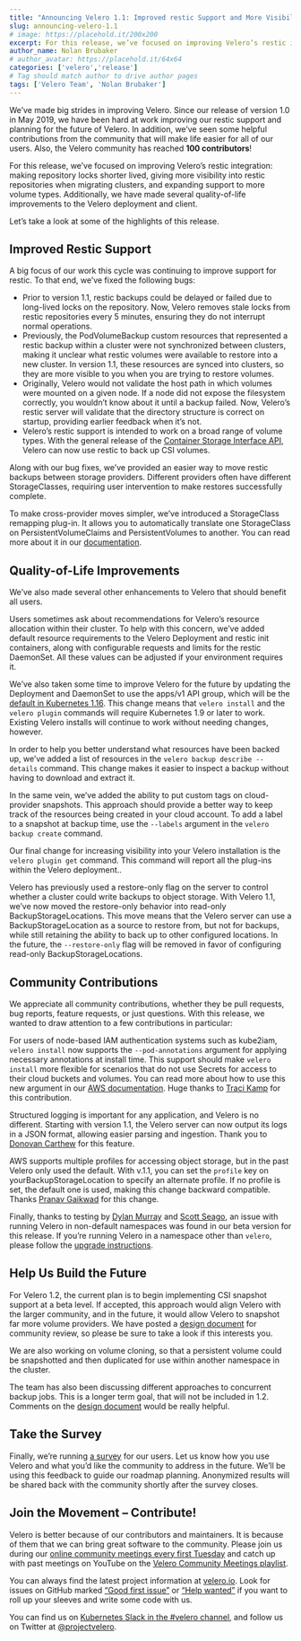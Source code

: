```yaml
---
title: "Announcing Velero 1.1: Improved restic Support and More Visibility" 
slug: announcing-velero-1.1
# image: https://placehold.it/200x200
excerpt: For this release, we’ve focused on improving Velero’s restic integration - making repository locks shorter lived, giving more visibility into restic repositories when migrating clusters, and expanding support to more volume types.
author_name: Nolan Brubaker
# author_avatar: https://placehold.it/64x64
categories: ['velero','release']
# Tag should match author to drive author pages
tags: ['Velero Team', 'Nolan Brubaker']
---
```

We’ve made big strides in improving Velero. Since our release of version 1.0 in May 2019, we have been hard at work improving our restic support and planning for the future of Velero. In addition, we’ve seen some helpful contributions from the community that will make life easier for all of our users. Also, the Velero community has reached **100 contributors**!

For this release, we’ve focused on improving Velero’s restic integration: making repository locks shorter lived, giving more visibility into restic repositories when migrating clusters, and expanding support to more volume types. Additionally, we have made several quality-of-life improvements to the Velero deployment and client.

Let’s take a look at some of the highlights of this release.


## Improved Restic Support

A big focus of our work this cycle was continuing to improve support for restic. To that end, we’ve fixed the following bugs:


- Prior to version 1.1, restic backups could be delayed or failed due to long-lived locks on the repository. Now, Velero removes stale locks from restic repositories every 5 minutes, ensuring they do not interrupt normal operations.  
- Previously, the PodVolumeBackup custom resources that represented a restic backup within a cluster were not synchronized between clusters, making it unclear what restic volumes were available to restore into a new cluster. In version 1.1, these resources are synced into clusters, so they are more visible to you when you are trying to restore volumes.  
- Originally, Velero would not validate the host path in which volumes were mounted on a given node. If a node did not expose the filesystem correctly, you wouldn’t know about it until a backup failed. Now, Velero’s restic server will validate that the directory structure is correct on startup, providing earlier feedback when it’s not.  
- Velero’s restic support is intended to work on a broad range of volume types. With the general release of the [Container Storage Interface API](https://kubernetes.io/blog/2019/01/15/container-storage-interface-ga/), Velero can now use restic to back up CSI volumes.  

Along with our bug fixes, we’ve provided an easier way to move restic backups between storage providers. Different providers often have different StorageClasses, requiring user intervention to make restores successfully complete.

To make cross-provider moves simpler, we’ve introduced a StorageClass remapping plug-in. It allows you to automatically translate one StorageClass on PersistentVolumeClaims and PersistentVolumes to another. You can read more about it in our [documentation](https://velero.io/docs/v1.1.0/restore-reference/#changing-pv-pvc-storage-classes).

## Quality-of-Life Improvements

We’ve also made several other enhancements to Velero that should benefit all users.

Users sometimes ask about recommendations for Velero’s resource allocation within their cluster. To help with this concern, we’ve added default resource requirements to the Velero Deployment and restic init containers, along with configurable requests and limits for the restic DaemonSet. All these values can be adjusted if your environment requires it.

We’ve also taken some time to improve Velero for the future by updating the Deployment and DaemonSet to use the apps/v1 API group, which will be the [default in Kubernetes 1.16](https://github.com/kubernetes/kubernetes/blob/master/CHANGELOG-1.16.md#action-required-3). This change means that `velero install` and the `velero plugin` commands will require Kubernetes 1.9 or later to work. Existing Velero installs will continue to work without needing changes, however.

In order to help you better understand what resources have been backed up, we’ve added a list of resources in the `velero backup describe --details` command. This change makes it easier to inspect a backup without having to download and extract it.

In the same vein, we’ve added the ability to put custom tags on cloud-provider snapshots. This approach should provide a better way to keep track of the resources being created in your cloud account. To add a label to a snapshot at backup time, use the `--labels` argument in the `velero backup create` command.

Our final change for increasing visibility into your Velero installation is the `velero plugin get` command. This command will report all the plug-ins within the Velero deployment..

Velero has previously used a restore-only flag on the server to control whether a cluster could write backups to object storage. With Velero 1.1, we’ve now moved the restore-only behavior into read-only BackupStorageLocations. This move means that the Velero server can use a BackupStorageLocation as a source to restore from, but not for backups, while still retaining the ability to back up to other configured locations. In the future, the `--restore-only` flag will be removed in favor of configuring read-only BackupStorageLocations.

## Community Contributions

We appreciate all community contributions, whether they be pull requests, bug reports, feature requests, or just questions. With this release, we wanted to draw attention to a few contributions in particular:

For users of node-based IAM authentication systems such as kube2iam, `velero install` now supports the `--pod-annotations` argument for applying necessary annotations at install time. This support should make `velero install` more flexible for scenarios that do not use Secrets for access to their cloud buckets and volumes. You can read more about how to use this new argument in our [AWS documentation](https://velero.io/docs/v1.1.0/aws-config/#alternative-setup-permissions-using-kube2iam). Huge thanks to [Traci Kamp](https://github.com/tlkamp) for this contribution.

Structured logging is important for any application, and Velero is no different. Starting with version 1.1, the Velero server can now output its logs in a JSON format, allowing easier parsing and ingestion. Thank you to [Donovan Carthew](https://github.com/carthewd) for this feature.

AWS supports multiple profiles for accessing object storage, but in the past Velero only used the default. With v.1.1, you can set the `profile` key on yourBackupStorageLocation to specify an alternate profile. If no profile is set, the default one is used, making this change backward compatible. Thanks [Pranav Gaikwad](https://github.com/pranavgaikwad) for this change.

Finally, thanks to testing by [Dylan Murray](https://github.com/dymurray) and [Scott Seago](https://github.com/sseago), an issue with running Velero in non-default namespaces was found in our beta version for this release. If you’re running Velero in a namespace other than `velero`, please follow the [upgrade instructions](https://velero.io/docs/v1.1.0/upgrade-to-1.1/).

## Help Us Build the Future

For Velero 1.2, the current plan is to begin implementing CSI snapshot support at a beta level. If accepted, this approach would align Velero with the larger community, and in the future, it would allow Velero to snapshot far more volume providers. We have posted a [design document](https://github.com/reynencourt/velero/pull/1661) for community review, so please be sure to take a look if this interests you.

We are also working on volume cloning, so that a persistent volume could be snapshotted and then duplicated for use within another namespace in the cluster.

The team has also been discussing different approaches to concurrent backup jobs. This is a longer term goal, that will not be included in 1.2. Comments on the [design document](https://github.com/reynencourt/velero/pull/1653) would be really helpful.

## Take the Survey

Finally, we’re running [a survey](https://velero.io/survey) for our users. Let us know how you use Velero and what you’d like the community to address in the future. We’ll be using this feedback to guide our roadmap planning. Anonymized results will be shared back with the community shortly after the survey closes.

## Join the Movement – Contribute!

Velero is better because of our contributors and maintainers. It is because of them that we can bring great software to the community. Please join us during our [online community meetings every first Tuesday](https://github.com/reynencourt/velero-community) and catch up with past meetings on YouTube on the [Velero Community Meetings playlist](https://www.youtube.com/watch?v=nc48ocI-6go&list=PL7bmigfV0EqQRysvqvqOtRNk4L5S7uqwM).

You can always find the latest project information at [velero.io](https://velero.io). Look for issues on GitHub marked [“Good first issue”](https://github.com/reynencourt/velero/issues?q=is:open+is:issue+label:%22Good+first+issue%22) or [“Help wanted”](https://github.com/reynencourt/velero/issues?utf8=✓&q=is:open+is:issue+label:%22Help+wanted%22+) if you want to roll up your sleeves and write some code with us.

You can find us on [Kubernetes Slack in the #velero channel](https://kubernetes.slack.com/messages/C6VCGP4MT), and follow us on Twitter at [@projectvelero](https://twitter.com/projectvelero).
